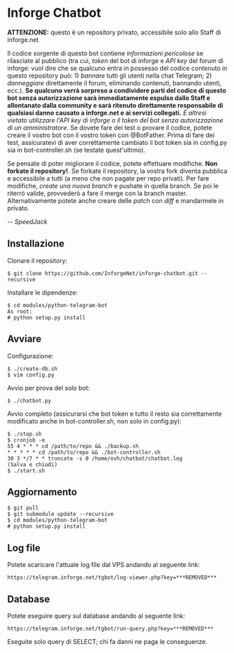 # Inforge Chatbot
**ATTENZIONE:** questo è un repository privato, accessibile solo allo Staff di inforge.net  

Il codice sorgente di questo bot contiene _informazioni pericolose_ se rilasciate al pubblico (tra cui, _token_ del bot di inforge e _API key_ del forum di inforge: vuol dire che se qualcuno entra in possesso del codice contenuto in questo repository può: 1) _bannare_ tutti gli utenti nella chat Telegram; 2) _danneggiare_ direttamente il forum, eliminando contenuti, bannando utenti, ecc.). **Se qualcuno verrà sorpreso a condividere parti del codice di questo bot senza autorizzazione sarà immediatamente espulso dallo Staff e allontanato dalla community e sarà ritenuto direttamente responsabile di qualsiasi danno causato a inforge.net e ai servizi collegati.** _È altresì vietato utilizzare l'API key di inforge o il token del bot senza autorizzazione di un amministratore._ Se dovete fare dei test o provare il codice, potete creare il vostro bot con il vostro token con @BotFather. Prima di fare dei test, assicuratevi di aver correttamente cambiato il bot token sia in config.py sia in bot-controller.sh (se testate quest'ultimo).  

Se pensate di poter migliorare il codice, potete effettuare modifiche. **Non forkate il repository!**. Se forkate il repository, la vostra fork diventa pubblica e accessibile a tutti (a meno che non pagate per repo privati). Per fare modifiche, _create una nuova branch_ e pushate in quella branch. Se poi le riterrò valide, provvederò a fare il merge con la branch master. Alternativamente potete anche creare delle _patch_ con _diff_ e mandarmele in privato.  

_-- SpeedJack_  

## Installazione
Clonare il repository:  
```
$ git clone https://github.com/InforgeNet/inforge-chatbot.git --recursive
```
Installare le dipendenze:  
```
$ cd modules/python-telegram-bot
As root:
# python setup.py install
```
## Avviare
Configurazione:  
```
$ ./create-db.sh
$ vim config.py
```
Avvio per prova del solo bot:  
```
$ ./chatbot.py
```
Avvio completo (assicurarsi che bot token e tutto il resto sia correttamente modificato anche in bot-controller.sh, non solo in config.py):  
```
$ ./stop.sh
$ cronjob -e
55 4 * * * cd /path/to/repo && ./backup.sh
* * * * * cd /path/to/repo && ./bot-controller.sh
30 3 */7 * * truncate -s 0 /home/ovh/chatbot/chatbot.log
(Salva e chiudi)
$ ./start.sh
```
## Aggiornamento
```
$ git pull
$ git submodule update --recursive
$ cd modules/python-telegram-bot
# python setup.py install
```
## Log file
Potete scaricare l'attuale log file dal VPS andando al seguente link:
```
https://telegram.inforge.net/tgbot/log-viewer.php?key=***REMOVED***
```
## Database
Potete eseguire query sul database andando al seguente link:
```
https://telegram.inforge.net/tgbot/run-query.php?key=***REMOVED***
```
Eseguite solo query di SELECT; chi fa danni ne paga le conseguenze.
